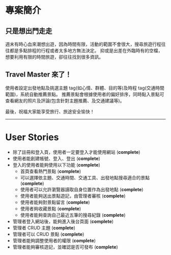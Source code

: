 # 專案簡介

## 只是想出門走走

週末有時心血來潮想出遊，因為時間有限，活動的範圍不會很大，搜尋旅遊行程往往都是多點排程的行程或者太多地方無法決定。 抑或是出差在外臨時有的空檔，想要利用有限的時間旅遊，卻往往找到很多資訊。

## Travel Master 來了！

使用者設定出發地點及挑選主題 tag(如心情、群體、目的等)及時程 tag(交通時間範圍)，系統自動推薦景點。 推薦景點會根據使用者的偏好排序，同時點入景點可查看網友的照片及評論(包含針對主題推薦、及交通建議等)。

最後，祝福大家能享受旅行、旅途安全愉快！

---

# User Stories

- 除了註冊和登入頁，使用者一定要登入才能使用網站 (**complete**)
- 使用者能創建帳號、登入、登出 (**complete**)
- 登入的使用者能夠使用以下功能 (**complete**)
  - 首頁查看熱門景點 (**complete**)
  - 可以選擇依主題、交通時間、交通工具、出發地點搜尋適合的景點 (**complete**)
  - 使用者可以允許瀏覽器讀取自身位置作為出發地點 (**complete**)
  - 使用者能夠送出景點遊記，由管理者審核 (**complete**)
  - 使用者能夠對景點留言 (**complete**)
  - 使用者夠收藏景點 (**complete**)
  - 使用者能夠查詢自己最近五筆的搜尋紀錄 (**complete**)
- 管理者登入網站後，能夠進入後台頁面 (**complete**)
- 管理者 CRUD 主題 (**complete**)
- 管理者可以 CRUD 景點 (**complete**)
- 管理者能夠調整使用者的權限 (**complete**)
- 管理者能夠審核遊記，並確認是否可發布 (**complete**)
